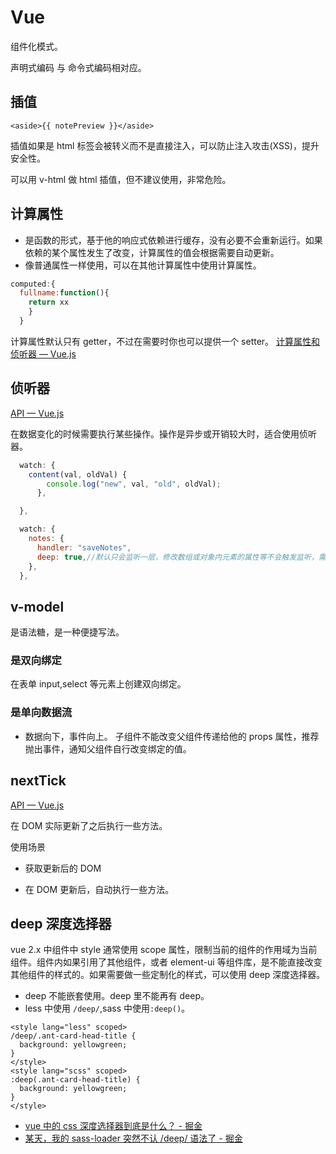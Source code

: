 # Vue

组件化模式。

声明式编码 与 命令式编码相对应。

## 插值

```vue
<aside>{{ notePreview }}</aside>
```

插值如果是 html 标签会被转义而不是直接注入，可以防止注入攻击(XSS)，提升安全性。

可以用 v-html 做 html 插值，但不建议使用，非常危险。

## 计算属性

- 是函数的形式，基于他的响应式依赖进行缓存，没有必要不会重新运行。如果依赖的某个属性发生了改变，计算属性的值会根据需要自动更新。
- 像普通属性一样使用，可以在其他计算属性中使用计算属性。

```js
computed:{
  fullname:function(){
    return xx
    }
  }

```

计算属性默认只有 getter，不过在需要时你也可以提供一个 setter。 [计算属性和侦听器 — Vue.js](https://v2.cn.vuejs.org/v2/guide/computed.html#%E8%AE%A1%E7%AE%97%E5%B1%9E%E6%80%A7%E7%9A%84-setter)

## 侦听器

[API — Vue.js](https://v2.cn.vuejs.org/v2/api/#watch)

在数据变化的时候需要执行某些操作。操作是异步或开销较大时，适合使用侦听器。

```js
  watch: {
    content(val, oldVal) {
        console.log("new", val, "old", oldVal);
      },

  },
```

```js
  watch: {
    notes: {
      handler: "saveNotes",
      deep: true,//默认只会监听一层，修改数组或对象内元素的属性等不会触发监听，需要加上 deep 进行深度监听
    },
  },
```

## v-model

是语法糖，是一种便捷写法。

### 是双向绑定

在表单 input,select 等元素上创建双向绑定。

### 是单向数据流

- 数据向下，事件向上。
  子组件不能改变父组件传递给他的 props 属性，推荐抛出事件，通知父组件自行改变绑定的值。

## nextTick

[API — Vue.js](https://cn.vuejs.org/v2/api/#vm-nextTick)

在 DOM 实际更新了之后执行一些方法。

使用场景

- 获取更新后的 DOM

- 在 DOM 更新后，自动执行一些方法。

## deep 深度选择器

vue 2.x 中组件中 style 通常使用 scope 属性，限制当前的组件的作用域为当前组件。组件内如果引用了其他组件，或者 element-ui 等组件库，是不能直接改变其他组件的样式的。如果需要做一些定制化的样式，可以使用 deep 深度选择器。

- deep 不能嵌套使用。deep 里不能再有 deep。
- less 中使用 `/deep/`,sass 中使用`:deep()`。

```vue
<style lang="less" scoped>
/deep/.ant-card-head-title {
  background: yellowgreen;
}
</style>
<style lang="scss" scoped>
:deep(.ant-card-head-title) {
  background: yellowgreen;
}
</style>
```

- [vue 中的 css 深度选择器到底是什么？ - 掘金](https://juejin.cn/post/6978781674070884366)
- [某天，我的 sass-loader 突然不认 /deep/ 语法了 - 掘金](https://juejin.cn/post/7085915259541667847)
